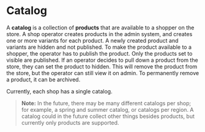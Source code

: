 # Catalog
 
A **catalog** is a collection of **products** that are available to a shopper on the store. A shop operator creates products in the admin system, and creates one or more variants for each product. A newly created product and variants are hidden and not published. To make the product available to a shopper, the operator has to publish the product. Only the products set to visible are published. If an operator decides to pull down a product from the store, they can set the product to hidden. This will remove the product from the store, but the operator can still view it on admin. To permanently remove a product, it can be archived.
 
Currently, each shop has a single catalog.
 
> **Note:** In the future, there may be many different catalogs per shop; for example, a spring and summer catalog, or catalogs per region. A catalog could in the future collect other things besides products, but currently only products are supported.
